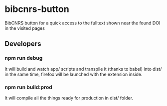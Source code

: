 # bibcnrs-button

BibCNRS button for a quick access to the fulltext shown near the found DOI in the visited pages

## Developers

### npm run debug

It will build and watch app/ scripts and transpile it (thanks to babel) into dist/ in the same time, firefox will be launched with the extension inside.

### npm run build:prod

It will compile all the things ready for production in dist/ folder.


